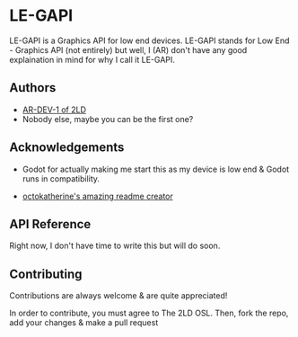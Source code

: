 
# LE-GAPI 

LE-GAPI is a Graphics API for low end devices. 
LE-GAPI stands for Low End - Graphics API (not entirely) but well, I (AR) don't have any good explaination in mind for why I call it LE-GAPI.



## Authors

- [AR-DEV-1 of 2LD](https://github.com/AR-DEV-1)
- Nobody else, maybe you can be the first one?

## Acknowledgements

 - Godot for actually making me start this as my device is low end & Godot runs in compatibility.

 - [octokatherine's amazing readme creator](https://github.com/octokatherine/readme.so)

 


## API Reference

Right now, I don't have time to write this but will do soon.
## Contributing

Contributions are always welcome & are quite appreciated!

In order to contribute, you must agree to The 2LD OSL. Then, fork the repo, add your changes & make a pull request

